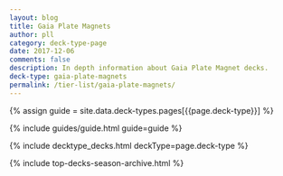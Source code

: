 ```yaml
---
layout: blog
title: Gaia Plate Magnets 
author: pll
category: deck-type-page
date: 2017-12-06
comments: false
description: In depth information about Gaia Plate Magnet decks.
deck-type: gaia-plate-magnets
permalink: /tier-list/gaia-plate-magnets/ 
---
```


{% assign guide = site.data.deck-types.pages[{{page.deck-type}}] %}

{% include guides/guide.html guide=guide %}

{% include decktype_decks.html deckType=page.deck-type %}

{% include top-decks-season-archive.html %}